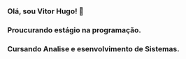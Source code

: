 ### Olá, sou Vitor Hugo! 👋
### Proucurando estágio na programação.
### Cursando Analise e esenvolvimento de Sistemas.

<!--
**kanongemini/kanongemini** is a ✨ _special_ ✨ repository because its `README.md` (this file) appears on your GitHub profile.

Here are some ideas to get you started:

- 🔭 Proucurando estágio na programação.
- 🌱 Cursando Analise e esenvolvimento de Sistemas.
- 👯 I’m looking to collaborate on ...
- 🤔 I’m looking for help with ...
- 💬 Ask me about ...
- 📫 How to reach me: ...
- 😄 Pronouns: ...
- ⚡ Fun fact: ...
-->
